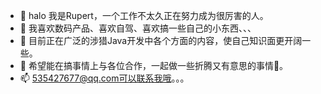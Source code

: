 - 👋 halo 我是Rupert，一个工作不太久正在努力成为很厉害的人。
- 👀 我喜欢数码产品、喜欢自驾、喜欢搞一些自己的小东西、、、
- 🌱 目前正在广泛的涉猎Java开发中各个方面的内容，使自己知识面更开阔一些。
- 💞️ 希望能在搞事情上与各位合作，一起做一些折腾又有意思的事情💪。
- 📫 535427677@qq.com可以联系我哦。。。

<!---
Rupert333/Rupert333 is a ✨ special ✨ repository because its `README.md` (this file) appears on your GitHub profile.
You can click the Preview link to take a look at your changes.
--->
